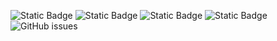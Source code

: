 ![Static Badge](https://img.shields.io/badge/blacklists-60-000000) ![Static Badge](https://img.shields.io/badge/blacklisted-3101448-cc0000) ![Static Badge](https://img.shields.io/badge/whitelisted-2244-00CC00) ![Static Badge](https://img.shields.io/badge/streaming_blacklist-28107-000000) ![GitHub issues](https://img.shields.io/github/issues/fabriziosalmi/blacklists)
